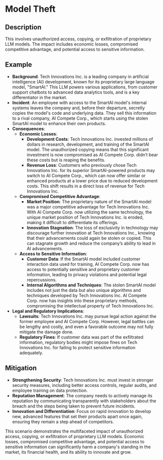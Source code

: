 # Model Theft

## Description
This involves unauthorized access, copying, or exfiltration of proprietary LLM models. The impact includes economic losses, compromised competitive advantage, and potential access to sensitive information.

## Example
- **Background**: Tech Innovations Inc. is a leading company in artificial intelligence (AI) development, known for its proprietary large language model, "SmartAI." This LLM powers various applications, from customer support chatbots to advanced data analytics tools, and is a key differentiator in the market.
- **Incident**: An employee with access to the SmartAI model's internal systems leaves the company and, before their departure, secretly copies the model's code and underlying data. They sell this information to a rival company, AI Compete Corp., which starts using the stolen SmartAI model to enhance their own products.
- **Consequences**:
  - **Economic Losses**:
    - **Development Costs**: Tech Innovations Inc. invested millions of dollars in research, development, and training of the SmartAI model. The unauthorized copying means that this significant investment is now compromised as AI Compete Corp. didn’t bear these costs but is reaping the benefits.
    - **Revenue Loss**: Customers who previously chose Tech Innovations Inc. for its superior SmartAI-powered products may switch to AI Compete Corp., which can now offer similar or enhanced products at a lower price due to reduced development costs. This shift results in a direct loss of revenue for Tech Innovations Inc.
  - **Compromised Competitive Advantage**:
    - **Market Position**: The proprietary nature of the SmartAI model was a major competitive advantage for Tech Innovations Inc. With AI Compete Corp. now utilizing the same technology, the unique market position of Tech Innovations Inc. is eroded, making it difficult to differentiate its offerings.
    - **Innovation Stagnation**: The loss of exclusivity in technology may discourage further innovation at Tech Innovations Inc., knowing that their advancements could again be stolen or copied. This can stagnate growth and reduce the company’s ability to lead in AI advancements.
  - **Access to Sensitive Information**:
    - **Customer Data**: If the SmartAI model included customer interaction data used for training, AI Compete Corp. now has access to potentially sensitive and proprietary customer information, leading to privacy violations and potential legal repercussions.
    - **Internal Algorithms and Techniques**: The stolen SmartAI model includes not just the data but also unique algorithms and techniques developed by Tech Innovations Inc. AI Compete Corp. now has insights into these proprietary methods, compromising the intellectual property of Tech Innovations Inc.
- **Legal and Regulatory Implications**:
  - **Lawsuits**: Tech Innovations Inc. may pursue legal action against the former employee and AI Compete Corp. However, legal battles can be lengthy and costly, and even a favorable outcome may not fully mitigate the damage done.
  - **Regulatory Fines**: If customer data was part of the exfiltrated information, regulatory bodies might impose fines on Tech Innovations Inc. for failing to protect sensitive information adequately.

## Mitigation
- **Strengthening Security**: Tech Innovations Inc. must invest in stronger security measures, including better access controls, regular audits, and employee training on data protection.
- **Reputation Management**: The company needs to actively manage its reputation by communicating transparently with stakeholders about the breach and the steps being taken to prevent future incidents.
- **Innovation and Differentiation**: Focus on rapid innovation to develop new, advanced features that set their products apart once again, ensuring they remain a step ahead of competitors.

This scenario demonstrates the multifaceted impact of unauthorized access, copying, or exfiltration of proprietary LLM models. Economic losses, compromised competitive advantage, and potential access to sensitive information can significantly harm a company's standing in the market, its financial health, and its ability to innovate and grow.
